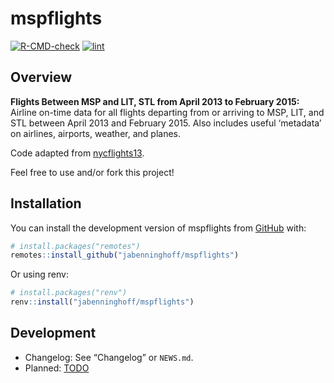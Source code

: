 
<!-- README.md is generated from README.Rmd. Please edit that file -->

# mspflights

<!-- badges: start -->

[![R-CMD-check](https://github.com/jabenninghoff/mspflights/workflows/R-CMD-check/badge.svg)](https://github.com/jabenninghoff/mspflights/actions)
[![lint](https://github.com/jabenninghoff/mspflights/workflows/lint/badge.svg)](https://github.com/jabenninghoff/mspflights/actions)
<!-- badges: end -->

## Overview

**Flights Between MSP and LIT, STL from April 2013 to February 2015:**
Airline on-time data for all flights departing from or arriving to MSP,
LIT, and STL between April 2013 and February 2015. Also includes useful
‘metadata’ on airlines, airports, weather, and planes.

Code adapted from [nycflights13](https://nycflights13.tidyverse.org).

Feel free to use and/or fork this project!

## Installation

You can install the development version of mspflights from
[GitHub](https://github.com/) with:

``` r
# install.packages("remotes")
remotes::install_github("jabenninghoff/mspflights")
```

Or using renv:

``` r
# install.packages("renv")
renv::install("jabenninghoff/mspflights")
```

## Development

- Changelog: See “Changelog” or `NEWS.md`.
- Planned: [TODO](TODO.md)

